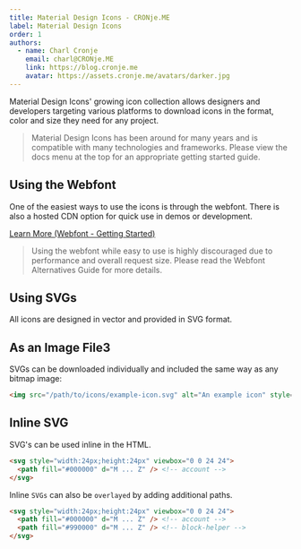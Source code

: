 ```yaml
---
title: Material Design Icons - CRONje.ME
label: Material Design Icons
order: 1
authors:
  - name: Charl Cronje
    email: charl@CRONje.ME
    link: https://blog.cronje.me
    avatar: https://assets.cronje.me/avatars/darker.jpg
---
```

<script type="text/javascript">(function(w,s){var e=document.createElement("script");e.type="text/javascript";e.async=true;e.src="https://cdn.pagesense.io/js/webally/f2527eebee974243853bcd47b32631f4.js";var x=document.getElementsByTagName("script")[0];x.parentNode.insertBefore(e,x);})(window,"script");</script>

Material Design Icons' growing icon collection allows designers and developers targeting various platforms to download icons in the format, color and size they need for any project.

> Material Design Icons has been around for many years and is compatible with many technologies and frameworks. Please view the docs menu at the top for an appropriate getting started guide.

## Using the Webfont

One of the easiest ways to use the icons is through the webfont. There is also a hosted CDN option for quick use in demos or development.

[Learn More (Webfont - Getting Started)](https://dev.materialdesignicons.com/getting-started/webfont)

> Using the webfont while easy to use is highly discouraged due to performance and overall request size. Please read the Webfont Alternatives Guide for more details.

## Using SVGs

All icons are designed in vector and provided in SVG format.

## As an Image File3

SVGs can be downloaded individually and included the same way as any bitmap image:

```html
<img src="/path/to/icons/example-icon.svg" alt="An example icon" style="width:24px;height:24px" />
```

## Inline SVG

SVG's can be used inline in the HTML.

```html
<svg style="width:24px;height:24px" viewbox="0 0 24 24">
  <path fill="#000000" d="M ... Z" /> <!-- account -->
</svg>
```

Inline `SVGs` can also be `overlayed` by adding additional paths.

```html
<svg style="width:24px;height:24px" viewbox="0 0 24 24">
  <path fill="#000000" d="M ... Z" /> <!-- account -->
  <path fill="#990000" d="M ... Z" /> <!-- block-helper -->
</svg>
```